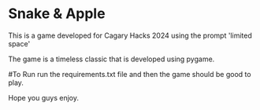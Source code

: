 # Snake & Apple
This is a game developed for Cagary Hacks 2024 using the prompt 'limited space'

The game is a timeless classic that is developed using pygame.

#To Run
run the requirements.txt file and then the game should be good to play.

Hope you guys enjoy.
